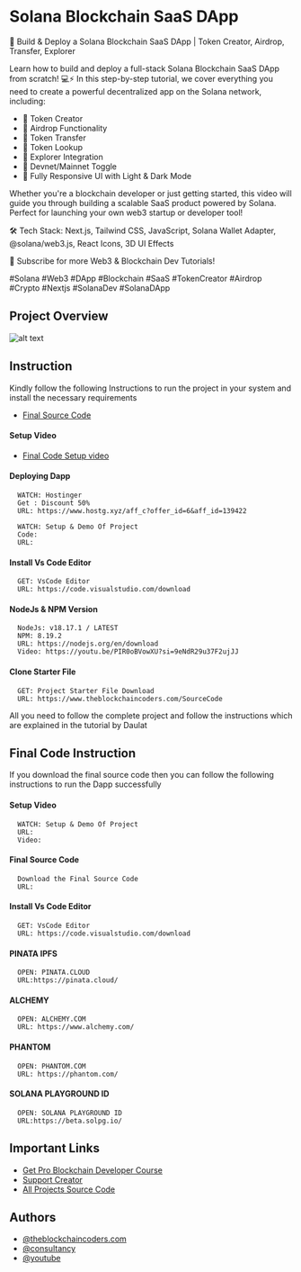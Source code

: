 # Solana Blockchain SaaS DApp

🚀 Build & Deploy a Solana Blockchain SaaS DApp | Token Creator, Airdrop, Transfer, Explorer

Learn how to build and deploy a full-stack Solana Blockchain SaaS DApp from scratch! 💻⚡
In this step-by-step tutorial, we cover everything you need to create a powerful decentralized app on the Solana network, including:

- 🔹 Token Creator
- 🔹 Airdrop Functionality
- 🔹 Token Transfer
- 🔹 Token Lookup
- 🔹 Explorer Integration
- 🔹 Devnet/Mainnet Toggle
- 🔹 Fully Responsive UI with Light & Dark Mode

Whether you're a blockchain developer or just getting started, this video will guide you through building a scalable SaaS product powered by Solana. Perfect for launching your own web3 startup or developer tool!

🛠 Tech Stack:
Next.js, Tailwind CSS, JavaScript, Solana Wallet Adapter, @solana/web3.js, React Icons, 3D UI Effects

🔔 Subscribe for more Web3 & Blockchain Dev Tutorials!

#Solana #Web3 #DApp #Blockchain #SaaS #TokenCreator #Airdrop #Crypto #Nextjs #SolanaDev #SolanaDApp

## Project Overview

![alt text](https://www.daulathussain.com/wp-content/uploads/2025/04/Build-Deploy-a-Solana-Blockchain-SaaS-DApp-Token-Creator-Airdrop-Transfer-Explorer.jpg)

## Instruction

Kindly follow the following Instructions to run the project in your system and install the necessary requirements

- [Final Source Code]()

#### Setup Video

- [Final Code Setup video]()

#### Deploying Dapp

```
  WATCH: Hostinger
  Get : Discount 50%
  URL: https://www.hostg.xyz/aff_c?offer_id=6&aff_id=139422
```

```
  WATCH: Setup & Demo Of Project
  Code:
  URL:
```

#### Install Vs Code Editor

```
  GET: VsCode Editor
  URL: https://code.visualstudio.com/download
```

#### NodeJs & NPM Version

```
  NodeJs: v18.17.1 / LATEST
  NPM: 8.19.2
  URL: https://nodejs.org/en/download
  Video: https://youtu.be/PIR0oBVowXU?si=9eNdR29u37F2ujJJ
```

#### Clone Starter File

```
  GET: Project Starter File Download
  URL: https://www.theblockchaincoders.com/SourceCode
```

All you need to follow the complete project and follow the instructions which are explained in the tutorial by Daulat

## Final Code Instruction

If you download the final source code then you can follow the following instructions to run the Dapp successfully

#### Setup Video

```
  WATCH: Setup & Demo Of Project
  URL:
  Video:
```

#### Final Source Code

```
  Download the Final Source Code
  URL:
```

#### Install Vs Code Editor

```
  GET: VsCode Editor
  URL: https://code.visualstudio.com/download
```

#### PINATA IPFS

```
  OPEN: PINATA.CLOUD
  URL:https://pinata.cloud/
```

#### ALCHEMY

```
  OPEN: ALCHEMY.COM
  URL: https://www.alchemy.com/
```

#### PHANTOM

```
  OPEN: PHANTOM.COM
  URL: https://phantom.com/
```

#### SOLANA PLAYGROUND ID

```
  OPEN: SOLANA PLAYGROUND ID
  URL:https://beta.solpg.io/
```

## Important Links

- [Get Pro Blockchain Developer Course](https://www.theblockchaincoders.com/pro-nft-marketplace)
- [Support Creator](https://bit.ly/Support-Creator)
- [All Projects Source Code](https://www.theblockchaincoders.com/SourceCode)

## Authors

- [@theblockchaincoders.com](https://www.theblockchaincoders.com/)
- [@consultancy](https://www.theblockchaincoders.com/consultancy)
- [@youtube](https://www.youtube.com/@daulathussain)
